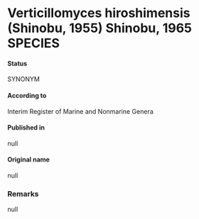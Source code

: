 # Verticillomyces hiroshimensis (Shinobu, 1955) Shinobu, 1965 SPECIES

#### Status
SYNONYM

#### According to
Interim Register of Marine and Nonmarine Genera

#### Published in
null

#### Original name
null

### Remarks
null